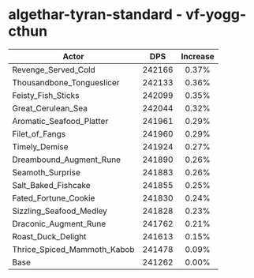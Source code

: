 # algethar-tyran-standard - vf-yogg-cthun
| Actor | DPS | Increase |
|---|:---:|:---:|
|Revenge_Served_Cold|242166|0.37%|
|Thousandbone_Tongueslicer|242133|0.36%|
|Feisty_Fish_Sticks|242099|0.35%|
|Great_Cerulean_Sea|242044|0.32%|
|Aromatic_Seafood_Platter|241961|0.29%|
|Filet_of_Fangs|241960|0.29%|
|Timely_Demise|241924|0.27%|
|Dreambound_Augment_Rune|241890|0.26%|
|Seamoth_Surprise|241883|0.26%|
|Salt_Baked_Fishcake|241855|0.25%|
|Fated_Fortune_Cookie|241830|0.24%|
|Sizzling_Seafood_Medley|241828|0.23%|
|Draconic_Augment_Rune|241762|0.21%|
|Roast_Duck_Delight|241613|0.15%|
|Thrice_Spiced_Mammoth_Kabob|241478|0.09%|
|Base|241262|0.00%|
